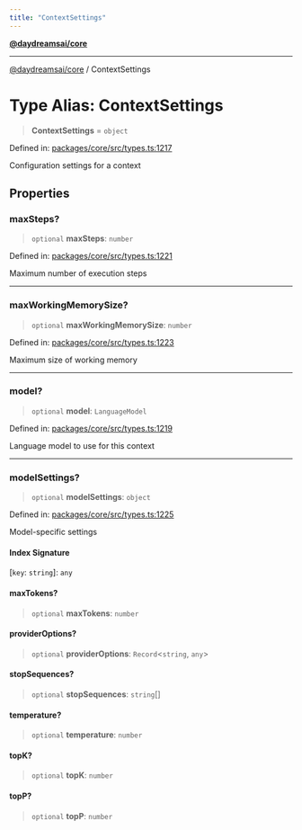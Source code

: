 ```yaml
---
title: "ContextSettings"
---
```


[**@daydreamsai/core**](./api-reference.md)

***

[@daydreamsai/core](./api-reference.md) / ContextSettings

# Type Alias: ContextSettings

> **ContextSettings** = `object`

Defined in: [packages/core/src/types.ts:1217](https://github.com/dojoengine/daydreams/blob/612e9304717c546d301f9cac8c204de734cac957/packages/core/src/types.ts#L1217)

Configuration settings for a context

## Properties

### maxSteps?

> `optional` **maxSteps**: `number`

Defined in: [packages/core/src/types.ts:1221](https://github.com/dojoengine/daydreams/blob/612e9304717c546d301f9cac8c204de734cac957/packages/core/src/types.ts#L1221)

Maximum number of execution steps

***

### maxWorkingMemorySize?

> `optional` **maxWorkingMemorySize**: `number`

Defined in: [packages/core/src/types.ts:1223](https://github.com/dojoengine/daydreams/blob/612e9304717c546d301f9cac8c204de734cac957/packages/core/src/types.ts#L1223)

Maximum size of working memory

***

### model?

> `optional` **model**: `LanguageModel`

Defined in: [packages/core/src/types.ts:1219](https://github.com/dojoengine/daydreams/blob/612e9304717c546d301f9cac8c204de734cac957/packages/core/src/types.ts#L1219)

Language model to use for this context

***

### modelSettings?

> `optional` **modelSettings**: `object`

Defined in: [packages/core/src/types.ts:1225](https://github.com/dojoengine/daydreams/blob/612e9304717c546d301f9cac8c204de734cac957/packages/core/src/types.ts#L1225)

Model-specific settings

#### Index Signature

\[`key`: `string`\]: `any`

#### maxTokens?

> `optional` **maxTokens**: `number`

#### providerOptions?

> `optional` **providerOptions**: `Record`\<`string`, `any`\>

#### stopSequences?

> `optional` **stopSequences**: `string`[]

#### temperature?

> `optional` **temperature**: `number`

#### topK?

> `optional` **topK**: `number`

#### topP?

> `optional` **topP**: `number`

